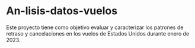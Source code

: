 # An-lisis-datos-vuelos
Este proyecto tiene como objetivo evaluar y caracterizar los patrones de retraso y cancelaciones en los vuelos de Estados Unidos durante enero de 2023. 
